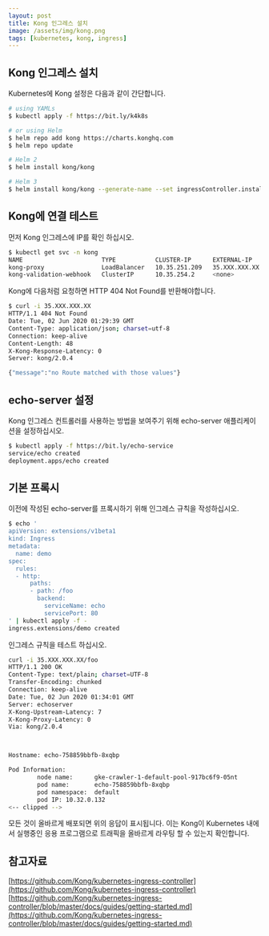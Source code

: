 ```yaml
---
layout: post
title: Kong 인그레스 설치
image: /assets/img/kong.png
tags: [kubernetes, kong, ingress]
---
```


## Kong 인그레스 설치
Kubernetes에 Kong 설정은 다음과 같이 간단합니다.
```bash
# using YAMLs
$ kubectl apply -f https://bit.ly/k4k8s

# or using Helm
$ helm repo add kong https://charts.konghq.com
$ helm repo update

# Helm 2
$ helm install kong/kong

# Helm 3
$ helm install kong/kong --generate-name --set ingressController.installCRDs=false
```

## Kong에 연결 테스트
먼저 Kong 인그레스에 IP를 확인 하십시오.
```bash
$ kubectl get svc -n kong
NAME                      TYPE           CLUSTER-IP      EXTERNAL-IP     PORT(S)                      AGE
kong-proxy                LoadBalancer   10.35.251.209   35.XXX.XXX.XX   80:32118/TCP,443:31462/TCP   35d
kong-validation-webhook   ClusterIP      10.35.254.2     <none>          443/TCP                      35d
```
Kong에 다음처럼 요청하면 HTTP 404 Not Found를 반환해야합니다.
```bash
$ curl -i 35.XXX.XXX.XX
HTTP/1.1 404 Not Found
Date: Tue, 02 Jun 2020 01:29:39 GMT
Content-Type: application/json; charset=utf-8
Connection: keep-alive
Content-Length: 48
X-Kong-Response-Latency: 0
Server: kong/2.0.4

{"message":"no Route matched with those values"}
```

## echo-server 설정
Kong 인그레스 컨트롤러를 사용하는 방법을 보여주기 위해 echo-server 애플리케이션을 설정하십시오.
```bash
$ kubectl apply -f https://bit.ly/echo-service
service/echo created
deployment.apps/echo created
```

## 기본 프록시
이전에 작성된 echo-server를 프록시하기 위해 인그레스 규칙을 작성하십시오.
```bash
$ echo '
apiVersion: extensions/v1beta1
kind: Ingress
metadata:
  name: demo
spec:
  rules:
  - http:
      paths:
      - path: /foo
        backend:
          serviceName: echo
          servicePort: 80
' | kubectl apply -f -
ingress.extensions/demo created
```
인그레스 규칙을 테스트 하십시오.
```bash
curl -i 35.XXX.XXX.XX/foo
HTTP/1.1 200 OK
Content-Type: text/plain; charset=UTF-8
Transfer-Encoding: chunked
Connection: keep-alive
Date: Tue, 02 Jun 2020 01:34:01 GMT
Server: echoserver
X-Kong-Upstream-Latency: 7
X-Kong-Proxy-Latency: 0
Via: kong/2.0.4



Hostname: echo-758859bbfb-8xqbp

Pod Information:
        node name:      gke-crawler-1-default-pool-917bc6f9-05nt
        pod name:       echo-758859bbfb-8xqbp
        pod namespace:  default
        pod IP: 10.32.0.132
<-- clipped -->
```
모든 것이 올바르게 배포되면 위의 응답이 표시됩니다. 이는 Kong이 Kubernetes 내에서 실행중인 응용 프로그램으로 트래픽을 올바르게 라우팅 할 수 있는지 확인합니다.

## 참고자료
[https://github.com/Kong/kubernetes-ingress-controller](https://github.com/Kong/kubernetes-ingress-controller)
[https://github.com/Kong/kubernetes-ingress-controller/blob/master/docs/guides/getting-started.md](https://github.com/Kong/kubernetes-ingress-controller/blob/master/docs/guides/getting-started.md)